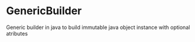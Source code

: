 # GenericBuilder
Generic builder in java to build immutable java object instance with optional atributes
